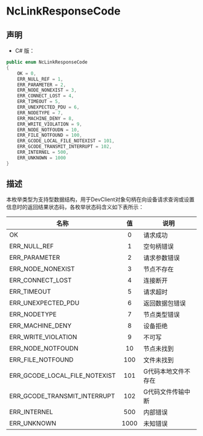 # NcLinkResponseCode

## 声明
- C# 版：

``` C#
public enum NcLinkResponseCode
{
    OK = 0,
    ERR_NULL_REF = 1,
    ERR_PARAMETER = 2,
    ERR_NODE_NONEXIST = 3,
    ERR_CONNECT_LOST = 4,
    ERR_TIMEOUT = 5,
    ERR_UNEXPECTED_PDU = 6,
    ERR_NODETYPE = 7,
    ERR_MACHINE_DENY = 8,
    ERR_WRITE_VIOLATION = 9,
    ERR_NODE_NOTFOUDN = 10,
    ERR_FILE_NOTFOUND = 100,
    ERR_GCODE_LOCAL_FILE_NOTEXIST = 101,
    ERR_GCODE_TRANSMIT_INTERRUPT = 102,
    ERR_INTERNEL = 500,
    ERR_UNKNOWN = 1000
}
```

## 描述
本枚举类型为支持型数据结构，用于DevClient对象句柄在向设备请求查询或设置信息时的返回结果状态码，各枚举状态码含义如下表所示：

| 名称 | 值 | 说明 |
| --- | :-: | --- |
| OK | 0 | 请求成功 |
| ERR_NULL_REF | 1 | 空句柄错误 |
| ERR_PARAMETER | 2 | 请求参数错误 |
| ERR_NODE_NONEXIST | 3 | 节点不存在 |
| ERR_CONNECT_LOST | 4 | 连接断开 |
| ERR_TIMEOUT | 5 | 请求超时 |
| ERR_UNEXPECTED_PDU | 6 | 返回数据包错误 |
| ERR_NODETYPE | 7 | 节点类型错误 |
| ERR_MACHINE_DENY | 8 | 设备拒绝 |
| ERR_WRITE_VIOLATION | 9 | 不可写 |
| ERR_NODE_NOTFOUDN | 10 | 节点未找到 |
| ERR_FILE_NOTFOUND | 100 | 文件未找到 |
| ERR_GCODE_LOCAL_FILE_NOTEXIST | 101 | G代码本地文件不存在 |
| ERR_GCODE_TRANSMIT_INTERRUPT | 102 | G代码文件传输中断 |
| ERR_INTERNEL | 500 | 内部错误 |
| ERR_UNKNOWN | 1000 | 未知错误 |


